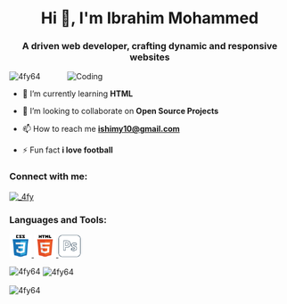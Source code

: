 <h1 align="center">Hi 👋, I'm Ibrahim Mohammed</h1>
<h3 align="center">A driven web developer, crafting dynamic and responsive websites</h3>
<img align="right" alt="Coding" width="400" src="https://camo.githubusercontent.com/4d9f5ecceb711eec6e2018f38a5677dc657c9738d4a65ba3b928c41c0a45b439/68747470733a2f2f6d69726f2e6d656469756d2e636f6d2f6d61782f313336302f302a37513379765349765f7430696f4a2d5a2e676966">

<p align="left"> <img src="https://komarev.com/ghpvc/?username=4fy64&label=Profile%20views&color=0e75b6&style=flat" alt="4fy64" /> </p>

- 🌱 I’m currently learning **HTML**

- 👯 I’m looking to collaborate on **Open Source Projects**

- 📫 How to reach me **ishimy10@gmail.com**

- ⚡ Fun fact **i love football**

<h3 align="left">Connect with me:</h3>
<p align="left">
<a href="https://discord.gg/_4fy" target="blank"><img align="center" src="https://raw.githubusercontent.com/rahuldkjain/github-profile-readme-generator/master/src/images/icons/Social/discord.svg" alt="_4fy" height="30" width="40" /></a>
</p>

<h3 align="left">Languages and Tools:</h3>
<p align="left"> <a href="https://www.w3schools.com/css/" target="_blank" rel="noreferrer"> <img src="https://raw.githubusercontent.com/devicons/devicon/master/icons/css3/css3-original-wordmark.svg" alt="css3" width="40" height="40"/> </a> <a href="https://www.w3.org/html/" target="_blank" rel="noreferrer"> <img src="https://raw.githubusercontent.com/devicons/devicon/master/icons/html5/html5-original-wordmark.svg" alt="html5" width="40" height="40"/> </a> <a href="https://www.photoshop.com/en" target="_blank" rel="noreferrer"> <img src="https://raw.githubusercontent.com/devicons/devicon/master/icons/photoshop/photoshop-line.svg" alt="photoshop" width="40" height="40"/> </a> </p>

<p><img align="left" src="https://github-readme-stats.vercel.app/api/top-langs?username=4fy64&show_icons=true&locale=en&layout=compact" alt="4fy64" /></p>

<p>&nbsp;<img align="center" src="https://github-readme-stats.vercel.app/api?username=4fy64&show_icons=true&locale=en" alt="4fy64" /></p>

<p><img align="center" src="https://github-readme-streak-stats.herokuapp.com/?user=4fy64&" alt="4fy64" /></p>
